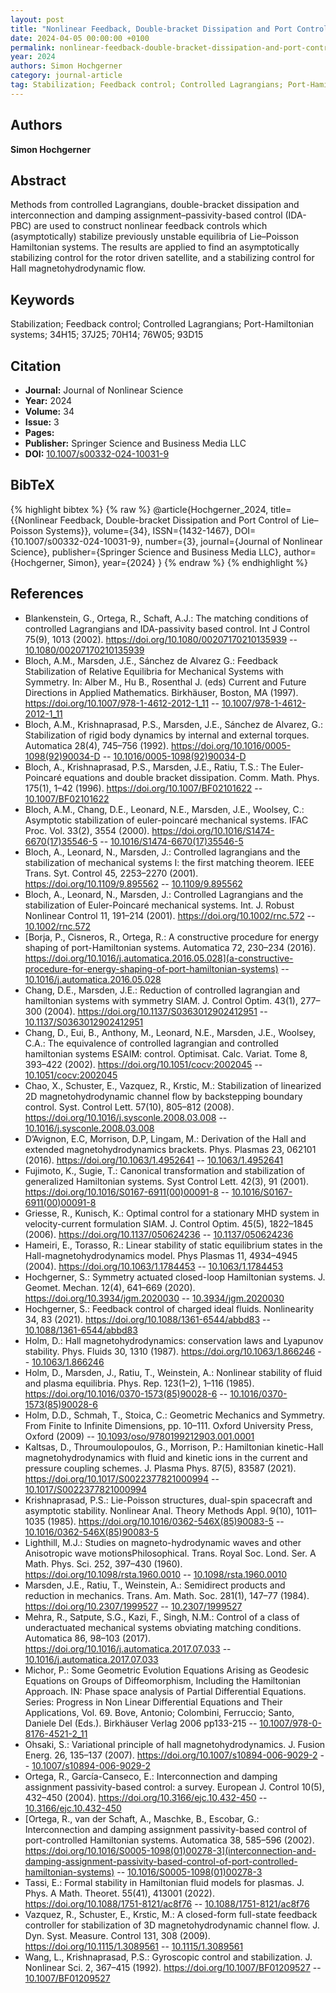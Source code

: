 ```yaml
---
layout: post
title: "Nonlinear Feedback, Double-bracket Dissipation and Port Control of Lie–Poisson Systems"
date: 2024-04-05 00:00:00 +0100
permalink: nonlinear-feedback-double-bracket-dissipation-and-port-control-of-lie-poisson-systems
year: 2024
authors: Simon Hochgerner
category: journal-article
tag: Stabilization; Feedback control; Controlled Lagrangians; Port-Hamiltonian systems; 34H15; 37J25; 70H14; 76W05; 93D15
---
```

 
## Authors
**Simon Hochgerner**
 
## Abstract
Methods from controlled Lagrangians, double-bracket dissipation and interconnection and damping assignment–passivity-based control (IDA-PBC) are used to construct nonlinear feedback controls which (asymptotically) stabilize previously unstable equilibria of Lie–Poisson Hamiltonian systems. The results are applied to find an asymptotically stabilizing control for the rotor driven satellite, and a stabilizing control for Hall magnetohydrodynamic flow.
 
## Keywords
Stabilization; Feedback control; Controlled Lagrangians; Port-Hamiltonian systems; 34H15; 37J25; 70H14; 76W05; 93D15
 
## Citation
- **Journal:** Journal of Nonlinear Science
- **Year:** 2024
- **Volume:** 34
- **Issue:** 3
- **Pages:** 
- **Publisher:** Springer Science and Business Media LLC
- **DOI:** [10.1007/s00332-024-10031-9](https://doi.org/10.1007/s00332-024-10031-9)
 
## BibTeX
{% highlight bibtex %}
{% raw %}
@article{Hochgerner_2024,
  title={{Nonlinear Feedback, Double-bracket Dissipation and Port Control of Lie–Poisson Systems}},
  volume={34},
  ISSN={1432-1467},
  DOI={10.1007/s00332-024-10031-9},
  number={3},
  journal={Journal of Nonlinear Science},
  publisher={Springer Science and Business Media LLC},
  author={Hochgerner, Simon},
  year={2024}
}
{% endraw %}
{% endhighlight %}
 
## References
- Blankenstein, G., Ortega, R., Schaft, A.J.: The matching conditions of controlled Lagrangians and IDA-passivity based control. Int J Control 75(9), 1013 (2002). https://doi.org/10.1080/00207170210135939 -- [10.1080/00207170210135939](https://doi.org/10.1080/00207170210135939)
- Bloch, A.M., Marsden, J.E., Sánchez de Alvarez G.: Feedback Stabilization of Relative Equilibria for Mechanical Systems with Symmetry. In: Alber M., Hu B., Rosenthal J. (eds) Current and Future Directions in Applied Mathematics. Birkhäuser, Boston, MA (1997). https://doi.org/10.1007/978-1-4612-2012-1_11 -- [10.1007/978-1-4612-2012-1_11](https://doi.org/10.1007/978-1-4612-2012-1_11)
- Bloch, A.M., Krishnaprasad, P.S., Marsden, J.E., Sánchez de Alvarez, G.: Stabilization of rigid body dynamics by internal and external torques. Automatica 28(4), 745–756 (1992). https://doi.org/10.1016/0005-1098(92)90034-D -- [10.1016/0005-1098(92)90034-D](https://doi.org/10.1016/0005-1098(92)90034-D)
- Bloch, A., Krishnaprasad, P.S., Marsden, J.E., Ratiu, T.S.: The Euler-Poincaré equations and double bracket dissipation. Comm. Math. Phys. 175(1), 1–42 (1996). https://doi.org/10.1007/BF02101622 -- [10.1007/BF02101622](https://doi.org/10.1007/BF02101622)
- Bloch, A.M., Chang, D.E., Leonard, N.E., Marsden, J.E., Woolsey, C.: Asymptotic stabilization of euler-poincaré mechanical systems. IFAC Proc. Vol. 33(2), 3554 (2000). https://doi.org/10.1016/S1474-6670(17)35546-5 -- [10.1016/S1474-6670(17)35546-5](https://doi.org/10.1016/S1474-6670(17)35546-5)
- Bloch, A., Leonard, N., Marsden, J.: Controlled lagrangians and the stabilization of mechanical systems I: the first matching theorem. IEEE Trans. Syt. Control 45, 2253–2270 (2001). https://doi.org/10.1109/9.895562 -- [10.1109/9.895562](https://doi.org/10.1109/9.895562)
- Bloch, A., Leonard, N., Marsden, J.: Controlled Lagrangians and the stabilization of Euler-Poincaré mechanical systems. Int. J. Robust Nonlinear Control 11, 191–214 (2001). https://doi.org/10.1002/rnc.572 -- [10.1002/rnc.572](https://doi.org/10.1002/rnc.572)
- [Borja, P., Cisneros, R., Ortega, R.: A constructive procedure for energy shaping of port-Hamiltonian systems. Automatica 72, 230–234 (2016). https://doi.org/10.1016/j.automatica.2016.05.028](a-constructive-procedure-for-energy-shaping-of-port-hamiltonian-systems) -- [10.1016/j.automatica.2016.05.028](https://doi.org/10.1016/j.automatica.2016.05.028)
- Chang, D.E., Marsden, J.E.: Reduction of controlled lagrangian and hamiltonian systems with symmetry SIAM. J. Control Optim. 43(1), 277–300 (2004). https://doi.org/10.1137/S0363012902412951 -- [10.1137/S0363012902412951](https://doi.org/10.1137/S0363012902412951)
- Chang, D., Eui, B., Anthony, M., Leonard, N.E., Marsden, J.E., Woolsey, C.A.: The equivalence of controlled lagrangian and controlled hamiltonian systems ESAIM: control. Optimisat. Calc. Variat. Tome 8, 393–422 (2002). https://doi.org/10.1051/cocv:2002045 -- [10.1051/cocv:2002045](https://doi.org/10.1051/cocv:2002045)
- Chao, X., Schuster, E., Vazquez, R., Krstic, M.: Stabilization of linearized 2D magnetohydrodynamic channel flow by backstepping boundary control. Syst. Control Lett. 57(10), 805–812 (2008). https://doi.org/10.1016/j.sysconle.2008.03.008 -- [10.1016/j.sysconle.2008.03.008](https://doi.org/10.1016/j.sysconle.2008.03.008)
- D’Avignon, E.C, Morrison, D.P, Lingam, M.: Derivation of the Hall and extended magnetohydrodynamics brackets. Phys. Plasmas 23, 062101 (2016). https://doi.org/10.1063/1.4952641 -- [10.1063/1.4952641](https://doi.org/10.1063/1.4952641)
- Fujimoto, K., Sugie, T.: Canonical transformation and stabilization of generalized Hamiltonian systems. Syst Control Lett. 42(3), 91 (2001). https://doi.org/10.1016/S0167-6911(00)00091-8 -- [10.1016/S0167-6911(00)00091-8](https://doi.org/10.1016/S0167-6911(00)00091-8)
- Griesse, R., Kunisch, K.: Optimal control for a stationary MHD system in velocity-current formulation SIAM. J. Control Optim. 45(5), 1822–1845 (2006). https://doi.org/10.1137/050624236 -- [10.1137/050624236](https://doi.org/10.1137/050624236)
- Hameiri, E., Torasso, R.: Linear stability of static equilibrium states in the Hall-magnetohydrodynamics model. Phys Plasmas 11, 4934–4945 (2004). https://doi.org/10.1063/1.1784453 -- [10.1063/1.1784453](https://doi.org/10.1063/1.1784453)
- Hochgerner, S.: Symmetry actuated closed-loop Hamiltonian systems. J. Geomet. Mechan. 12(4), 641–669 (2020). https://doi.org/10.3934/jgm.2020030 -- [10.3934/jgm.2020030](https://doi.org/10.3934/jgm.2020030)
- Hochgerner, S.: Feedback control of charged ideal fluids. Nonlinearity 34, 83 (2021). https://doi.org/10.1088/1361-6544/abbd83 -- [10.1088/1361-6544/abbd83](https://doi.org/10.1088/1361-6544/abbd83)
- Holm, D.: Hall magnetohydrodynamics: conservation laws and Lyapunov stability. Phys. Fluids 30, 1310 (1987). https://doi.org/10.1063/1.866246 -- [10.1063/1.866246](https://doi.org/10.1063/1.866246)
- Holm, D., Marsden, J., Ratiu, T., Weinstein, A.: Nonlinear stability of fluid and plasma equilibria. Phys. Rep. 123(1–2), 1–116 (1985). https://doi.org/10.1016/0370-1573(85)90028-6 -- [10.1016/0370-1573(85)90028-6](https://doi.org/10.1016/0370-1573(85)90028-6)
- Holm, D.D., Schmah, T., Stoica, C.: Geometric Mechanics and Symmetry. From Finite to Infinite Dimensions, pp. 10–111. Oxford University Press, Oxford (2009) -- [10.1093/oso/9780199212903.001.0001](https://doi.org/10.1093/oso/9780199212903.001.0001)
- Kaltsas, D., Throumoulopoulos, G., Morrison, P.: Hamiltonian kinetic-Hall magnetohydrodynamics with fluid and kinetic ions in the current and pressure coupling schemes. J. Plasma Phys. 87(5), 83587 (2021). https://doi.org/10.1017/S0022377821000994 -- [10.1017/S0022377821000994](https://doi.org/10.1017/S0022377821000994)
- Krishnaprasad, P.S.: Lie-Poisson structures, dual-spin spacecraft and asymptotic stability. Nonlinear Anal. Theory Methods Appl. 9(10), 1011–1035 (1985). https://doi.org/10.1016/0362-546X(85)90083-5 -- [10.1016/0362-546X(85)90083-5](https://doi.org/10.1016/0362-546X(85)90083-5)
- Lighthill, M.J.: Studies on magneto-hydrodynamic waves and other Anisotropic wave motionsPhilosophical. Trans. Royal Soc. Lond. Ser. A Math. Phys. Sci. 252, 397–430 (1960). https://doi.org/10.1098/rsta.1960.0010 -- [10.1098/rsta.1960.0010](https://doi.org/10.1098/rsta.1960.0010)
- Marsden, J.E., Ratiu, T., Weinstein, A.: Semidirect products and reduction in mechanics. Trans. Am. Math. Soc. 281(1), 147–77 (1984). https://doi.org/10.2307/1999527 -- [10.2307/1999527](https://doi.org/10.2307/1999527)
- Mehra, R., Satpute, S.G., Kazi, F., Singh, N.M.: Control of a class of underactuated mechanical systems obviating matching conditions. Automatica 86, 98–103 (2017). https://doi.org/10.1016/j.automatica.2017.07.033 -- [10.1016/j.automatica.2017.07.033](https://doi.org/10.1016/j.automatica.2017.07.033)
- Michor, P.: Some Geometric Evolution Equations Arising as Geodesic Equations on Groups of Diffeomorphism, Including the Hamiltonian Approach. IN: Phase space analysis of Partial Differential Equations. Series: Progress in Non Linear Differential Equations and Their Applications, Vol. 69. Bove, Antonio; Colombini, Ferruccio; Santo, Daniele Del (Eds.). Birkhäuser Verlag 2006 pp133-215 -- [10.1007/978-0-8176-4521-2_11](https://doi.org/10.1007/978-0-8176-4521-2_11)
- Ohsaki, S.: Variational principle of hall magnetohydrodynamics. J. Fusion Energ. 26, 135–137 (2007). https://doi.org/10.1007/s10894-006-9029-2 -- [10.1007/s10894-006-9029-2](https://doi.org/10.1007/s10894-006-9029-2)
- Ortega, R., García-Canseco, E.: Interconnection and damping assignment passivity-based control: a survey. European J. Control 10(5), 432–450 (2004). https://doi.org/10.3166/ejc.10.432-450 -- [10.3166/ejc.10.432-450](https://doi.org/10.3166/ejc.10.432-450)
- [Ortega, R., van der Schaft, A., Maschke, B., Escobar, G.: Interconnection and damping assignment passivity-based control of port-controlled Hamiltonian systems. Automatica 38, 585–596 (2002). https://doi.org/10.1016/S0005-1098(01)00278-3](interconnection-and-damping-assignment-passivity-based-control-of-port-controlled-hamiltonian-systems) -- [10.1016/S0005-1098(01)00278-3](https://doi.org/10.1016/S0005-1098(01)00278-3)
- Tassi, E.: Formal stability in Hamiltonian fluid models for plasmas. J. Phys. A Math. Theoret. 55(41), 413001 (2022). https://doi.org/10.1088/1751-8121/ac8f76 -- [10.1088/1751-8121/ac8f76](https://doi.org/10.1088/1751-8121/ac8f76)
- Vazquez, R., Schuster, E., Krstic, M.: A closed-form full-state feedback controller for stabilization of 3D magnetohydrodynamic channel flow. J. Dyn. Syst. Measure. Control 131, 308 (2009). https://doi.org/10.1115/1.3089561 -- [10.1115/1.3089561](https://doi.org/10.1115/1.3089561)
- Wang, L., Krishnaprasad, P.S.: Gyroscopic control and stabilization. J. Nonlinear Sci. 2, 367–415 (1992). https://doi.org/10.1007/BF01209527 -- [10.1007/BF01209527](https://doi.org/10.1007/BF01209527)

